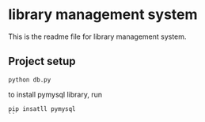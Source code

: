 # library management system
This is the readme file for library management system. 
## Project setup
```
python db.py
```
to install pymysql library, run
```
pip insatll pymysql 
``
